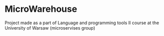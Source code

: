 # MicroWarehouse
Project made as a part of Language and programming tools II course at the University of Warsaw (microservises group)
